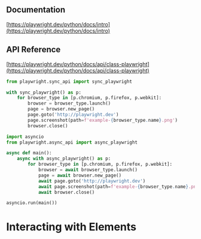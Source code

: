 ## Documentation

[https://playwright.dev/python/docs/intro](https://playwright.dev/python/docs/intro)

## API Reference

[https://playwright.dev/python/docs/api/class-playwright](https://playwright.dev/python/docs/api/class-playwright)



```py
from playwright.sync_api import sync_playwright

with sync_playwright() as p:
    for browser_type in [p.chromium, p.firefox, p.webkit]:
        browser = browser_type.launch()
        page = browser.new_page()
        page.goto('http://playwright.dev')
        page.screenshot(path=f'example-{browser_type.name}.png')
        browser.close()
```

```py
import asyncio
from playwright.async_api import async_playwright

async def main():
    async with async_playwright() as p:
        for browser_type in [p.chromium, p.firefox, p.webkit]:
            browser = await browser_type.launch()
            page = await browser.new_page()
            await page.goto('http://playwright.dev')
            await page.screenshot(path=f'example-{browser_type.name}.png')
            await browser.close()

asyncio.run(main())
```



# Interacting with Elements
